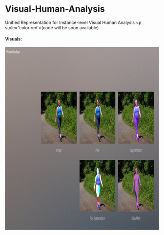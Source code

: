 # Visual-Human-Analysis
Unified Representation for Instance-level Visual Human Analysis <p style=”color:red'>(code will be soon available)</p>   


#### Visuals:
<p align="center">
<img src="Screenshot from 2024-09-27 15-47-22.png" width="800" height="600">
</p>
